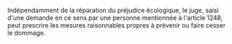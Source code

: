Indépendamment de la réparation du préjudice écologique, le juge, saisi d'une demande en ce sens par une personne mentionnée à l'article 1248, peut prescrire les mesures raisonnables propres à prévenir ou faire cesser le dommage.

